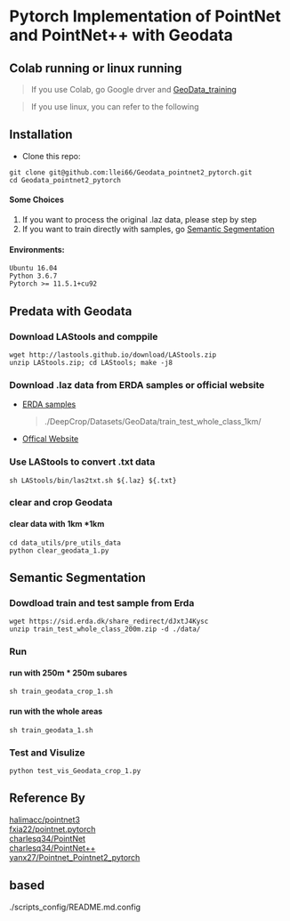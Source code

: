 # Pytorch Implementation of PointNet and PointNet++ with Geodata

## Colab running or linux running
> If you use Colab, go Google drver and [GeoData_training](https://colab.research.google.com/drive/1cpAzWEQn3T408g6yM97IEwiQx8mLQoP8?usp=sharing)

> If you use linux, you can refer to the following

## Installation
- Clone this repo:
```buildoutcfg
git clone git@github.com:llei66/Geodata_pointnet2_pytorch.git
cd Geodata_pointnet2_pytorch
```

#### Some Choices
1. If you want to process the original .laz data, please step by step
2. If you want to train directly with samples, go [Semantic Segmentation](#jump)

#### Environments:
```
Ubuntu 16.04 
Python 3.6.7 
Pytorch >= 11.5.1+cu92
```


## Predata with Geodata

### Download LAStools and comppile
```buildoutcfg
wget http://lastools.github.io/download/LAStools.zip
unzip LAStools.zip; cd LAStools; make -j8
```

### Download .laz data from ERDA samples or official website
- [ERDA samples](https://erda.dk/wsgi-bin/fileman.py?path=DeepCrop/)
  > ./DeepCrop/Datasets/GeoData/train_test_whole_class_1km/
- [Offical Website](https://download.kortforsyningen.dk/content/dhmpunktsky)
### Use LAStools to convert .txt data
```buildoutcfg
sh LAStools/bin/las2txt.sh ${.laz} ${.txt}
```
### clear and crop Geodata

#### clear data with 1km *1km
```buildoutcfg
cd data_utils/pre_utils_data
python clear_geodata_1.py
```

## <a name='jump'> Semantic Segmentation </a>

### Dowdload train and test sample from Erda
```
wget https://sid.erda.dk/share_redirect/dJxtJ4Kysc
unzip train_test_whole_class_200m.zip -d ./data/
```
### Run

#### run with 250m * 250m subares
```
sh train_geodata_crop_1.sh
```

#### run with the whole areas
```buildoutcfg
sh train_geodata_1.sh
```
### Test and Visulize
```buildoutcfg
python test_vis_Geodata_crop_1.py
```

## Reference By
[halimacc/pointnet3](https://github.com/halimacc/pointnet3)<br>
[fxia22/pointnet.pytorch](https://github.com/fxia22/pointnet.pytorch)<br>
[charlesq34/PointNet](https://github.com/charlesq34/pointnet) <br>
[charlesq34/PointNet++](https://github.com/charlesq34/pointnet2) <br>
[yanx27/Pointnet_Pointnet2_pytorch](https://github.com/yanx27/Pointnet_Pointnet2_pytorch)



## based 
./scripts_config/README.md.config
